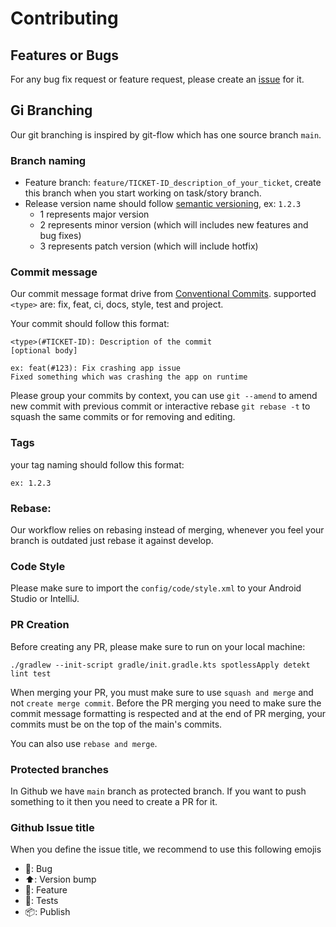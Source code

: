 # Contributing

## Features or Bugs

For any bug fix request or feature request, please create an [issue](#) for it.

## Gi Branching

Our git branching is inspired by git-flow which has one source branch `main`.

### Branch naming

* Feature branch: `feature/TICKET-ID_description_of_your_ticket`, create this branch when you start
  working on task/story branch.
* Release version name should follow [semantic versioning](https://semver.org/), ex: `1.2.3`
    * 1 represents major version
    * 2 represents minor version (which will includes new features and bug fixes)
    * 3 represents patch version (which will include hotfix)

### Commit message

Our commit message format drive
from [Conventional Commits](https://www.conventionalcommits.org/en/v1.0.0/).
supported `<type>` are: fix, feat, ci, docs, style, test and project.

Your commit should follow this format:

```
<type>(#TICKET-ID): Description of the commit
[optional body]

ex: feat(#123): Fix crashing app issue
Fixed something which was crashing the app on runtime
```

Please group your commits by context, you can use `git --amend` to amend new commit with previous
commit or interactive rebase `git rebase -t` to squash the same commits or for removing and editing.

### Tags

your tag naming should follow this format:

```
ex: 1.2.3
```

### Rebase:

Our workflow relies on rebasing instead of merging, whenever you feel your branch is outdated just
rebase it against develop.

### Code Style

Please make sure to import the `config/code/style.xml` to your Android Studio or IntelliJ.

### PR Creation

Before creating any PR, please make sure to run on your local machine:

```shell
./gradlew --init-script gradle/init.gradle.kts spotlessApply detekt lint test 
```

When merging your PR, you must make sure to use `squash and merge` and not `create merge commit`.
Before the PR merging you need to make sure the commit message formatting is respected and at
the end of PR merging, your commits must be on the top of the main's commits.

You can also use `rebase and merge`.

### Protected branches

In Github we have `main` branch as protected branch. If you want to push something to it then you
need to create a PR for it.

### Github Issue title

When you define the issue title, we recommend to use this following emojis

- 🐛: Bug
- ⬆️: Version bump
- 🌟: Feature
- 🧪: Tests
- 📦: Publish
